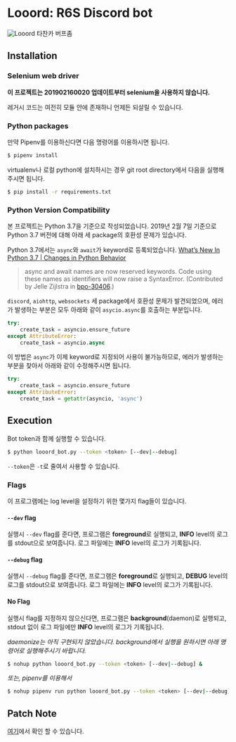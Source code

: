 # Looord: R6S Discord bot

![Looord](https://i.imgur.com/EvGDuz0.png)
타찬카 버프좀

## Installation

### Selenium web driver
**이 프로젝트는 201902160020 업데이트부터 selenium을 사용하지 않습니다.**

레거시 코드는 여전히 모듈 안에 존재하니 언제든 되살릴 수 있습니다.

### Python packages
만약 Pipenv를 이용하신다면 다음 명령어를 이용하시면 됩니다.
```bash
$ pipenv install
```
virtualenv나 로컬 python에 설치하시는 경우 git root directory에서 다음을 실행해주시면 됩니다. 
```bash
$ pip install -r requirements.txt
```

### Python Version Compatibility
본 프로젝트는 Python 3.7을 기준으로 작성되었습니다.
2019년 2월 7일 기준으로 Python 3.7 버전에 대해 아래 세 package의 호환성 문제가 있습니다.

Python 3.7에서는 `async`와 `await`가 keyword로 등록되었습니다.
[What’s New In Python 3.7 | Changes in Python Behavior](https://docs.python.org/3/whatsnew/3.7.html#changes-in-python-behavior)

> async and await names are now reserved keywords.
Code using these names as identifiers will now raise a SyntaxError.
(Contributed by Jelle Zijlstra in [bpo-30406](https://bugs.python.org/issue30406).)

`discord`, `aiohttp`, `websockets` 세 package에서 호환성 문제가 발견되었으며,
에러가 발생하는 부분은 모두 아래와 같이 `asycio.async`를 호출하는 부분입니다.

```python
try:
    create_task = asyncio.ensure_future
except AttributeError:
    create_task = asyncio.async
```

이 방법은 `async`가 이제 keyword로 지정되어 사용이 불가능하므로, 에러가 발생하는 부분을 찾아서 아래와 같이 수정해주시면 됩니다.
```python
try:
    create_task = asyncio.ensure_future
except AttributeError:
    create_task = getattr(asyncio, 'async')
```

## Execution
Bot token과 함께 실행할 수 있습니다.
```bash
$ python looord_bot.py --token <token> [--dev|--debug]
```

`--token`은 `-t`로 줄여서 사용할 수 있습니다.

### Flags
이 프로그램에는 log level을 설정하기 위한 몇가지 flag들이 있습니다.

#### `--dev` flag
실행시 `--dev` flag를 준다면, 프로그램은 **foreground**로 실행되고,
**INFO** level의 로그를 stdout으로 보여줍니다. 로그 파일에는 **INFO** level의 로그가 기록됩니다.

#### `--debug` flag
실행시 `--debug` flag를 준다면, 프로그램은 **foreground**로 실행되고,
**DEBUG** level의 로그를 stdout으로 보여줍니다. 로그 파일에는 **INFO** level의 로그가 기록됩니다.

#### No Flag
실행시 flag를 지정하지 않으신다면, 프로그램은 **background**(daemon)로 실행되고,
stdout 없이 로그 파일에만 **INFO** level의 로그가 기록됩니다.

*daemonize는 아직 구현되지 않았습니다. background에서 실행을 원하시면 아래 명령어로 실행해주시기 바랍니다.*

```bash
$ nohup python looord_bot.py --token <token> [--dev|--debug] &
``` 
*또는, pipenv를 이용해서*

```bash
$ nohup pipenv run python looord_bot.py --token <token> [--dev|--debug] &
``` 

## Patch Note
[여기](https://github.com/blinglnav/looord/wiki/Patch-note)에서 확인 할 수 있습니다.